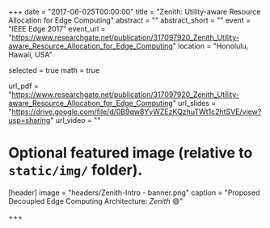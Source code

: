 +++
date = "2017-06-025T00:00:00"
title = "Zenith: Utility-aware Resource Allocation for Edge Computing"
abstract = ""
abstract_short = ""
event = "IEEE Edge 2017"
event_url = "https://www.researchgate.net/publication/317097920_Zenith_Utility-aware_Resource_Allocation_for_Edge_Computing"
location = "Honolulu, Hawaii, USA"

selected = true
math = true

url_pdf = "https://www.researchgate.net/publication/317097920_Zenith_Utility-aware_Resource_Allocation_for_Edge_Computing"
url_slides = "https://drive.google.com/file/d/0B9qw8YyWZEzKQzhuTWt1c2htSVE/view?usp=sharing"
url_video = ""

# Optional featured image (relative to `static/img/` folder).
[header]
image = "headers/Zenith-Intro - banner.png"
caption = "Proposed Decoupled Edge Computing Architecture: *Zenith* :smile:"

+++

